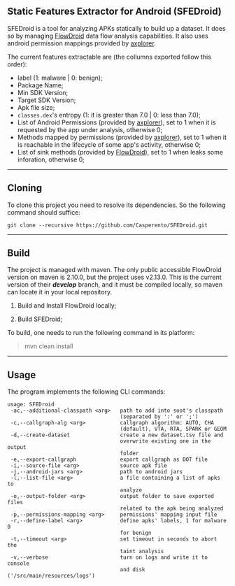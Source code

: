 ## Static Features Extractor for Android (SFEDroid)

SFEDroid is a tool for analyzing APKs statically to build up a dataset. It does so by managing
[FlowDroid](https://github.com/secure-software-engineering/FlowDroid) data flow analysis capabilities. It also uses android permission mappings provided by [axplorer](https://github.com/reddr/axplorer).

The current features extractable are (the collumns exported follow this order):

- label (1: malware | 0: benign);
- Package Name;
- Min SDK Version;
- Target SDK Version;
- Apk file size;
- `classes.dex`'s entropy (1: it is greater than 7.0 | 0: less than 7.0);
- List of Android Permissions (provided by [axplorer](https://github.com/reddr/axplorer/tree/master/permissions)), set to 1 when it is requested by the app under analysis, otherwise 0;
- Methods mapped by permissions (provided by [axplorer](https://github.com/reddr/axplorer/tree/master/permissions)), set to 1 when it is reachable in the lifecycle of some app's activity, otherwise 0;
- List of sink methods (provided by [FlowDroid](https://github.com/secure-software-engineering/FlowDroid/blob/develop/soot-infoflow-android/SourcesAndSinks.txt)), set to 1 when leaks some inforation, otherwise 0;

---

## Cloning

To clone this project you need to resolve its dependencies. So the following command should suffice:

```git clone --recursive https://github.com/Casperento/SFEDroid.git```

---

## Build

The project is managed with maven. The only public accessible FlowDroid version on maven is 2.10.0, but the project uses 
v2.13.0. This is the current version of their **_develop_** branch, and it must be compiled locally,
so maven can locate it in your local repository.

1. Build and Install FlowDroid locally;

2. Build SFEDroid;

To build, one needs to run the following command in its platform:

> mvn clean install

---

## Usage

The program implements the following CLI commands:

```
usage: SFEDroid
 -ac,--additional-classpath <arg>   path to add into soot's classpath
                                    (separated by ':' or ';')
 -c,--callgraph-alg <arg>           callgraph algorithm: AUTO, CHA
                                    (default), VTA, RTA, SPARK or GEOM
 -d,--create-dataset                create a new dataset.tsv file and
                                    overwrite existing one in the output
                                    folder
 -e,--export-callgraph              export callgraph as DOT file
 -i,--source-file <arg>             source apk file
 -j,--android-jars <arg>            path to android jars
 -l,--list-file <arg>               a file containing a list of apks to
                                    analyze
 -o,--output-folder <arg>           output folder to save exported files
                                    related to the apk being analyzed
 -p,--permissions-mapping <arg>     permissions' mapping input file
 -r,--define-label <arg>            define apks' labels, 1 for malware 0
                                    for benign
 -t,--timeout <arg>                 set timeout in seconds to abort the
                                    taint analysis
 -v,--verbose                       turn on logs and write it to console
                                    and disk ('/src/main/resources/logs')
```
